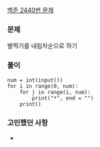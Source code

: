 [백준 2440번 문제](https://www.acmicpc.net/problem/2440)

### 문제
별찍기를 내림차순으로 하기

### 풀이
```
num = int(input())
for i in range(0, num):
    for j in range(i, num):
        print("*", end = "")
    print()
```

### 고민했던 사항
- 
